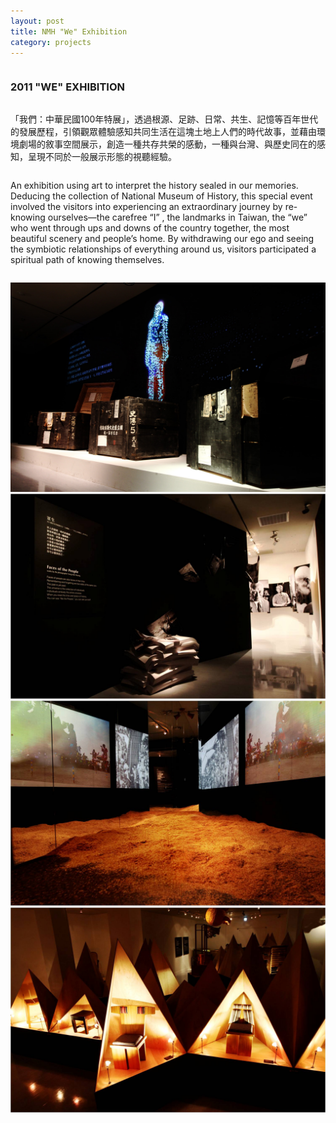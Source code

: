 ```yaml
---
layout: post
title: NMH "We" Exhibition
category: projects
---
```


<div class="small-12 medium-4 columns">
<h3>2011 "WE" EXHIBITION</h3>
</div>

<div class="small-12 medium-4 columns">
<p>「我們：中華民國100年特展」，透過根源、足跡、日常、共生、記憶等百年世代的發展歷程，引領觀眾體驗感知共同生活在這塊土地上人們的時代故事，並藉由環境劇場的敘事空間展示，創造一種共存共榮的感動，一種與台灣、與歷史同在的感知，呈現不同於一般展示形態的視聽經驗。</p>
</div>

<div class="small-12 medium-4 columns">
<p>An exhibition using art to interpret the history sealed in our memories. Deducing the collection of National Museum of History, this special event involved the visitors into experiencing an extraordinary journey by re-knowing ourselves—the carefree “I” , the landmarks in Taiwan, the “we” who went through ups and downs of the country together, the most beautiful scenery and people’s home. By withdrawing our ego and seeing the symbiotic relationships of everything around us, visitors participated a spiritual path of knowing themselves.</p>
</div>

![nmh-we-exhibition-1](/images/nmh-we-exhibition-1.jpg)
![nmh-we-exhibition-2](/images/nmh-we-exhibition-2.jpg)
![nmh-we-exhibition-3](/images/nmh-we-exhibition-3.jpg)
![nmh-we-exhibition-4](/images/nmh-we-exhibition-4.jpg)